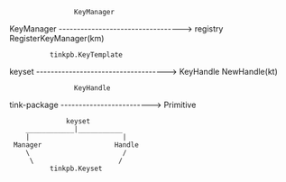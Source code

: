                     KeyManager
KeyManager ----------------------------------> registry
                RegisterKeyManager(km)



              tinkpb.KeyTemplate
keyset ------------------------------------> KeyHandle
                NewHandle(kt)



                    KeyHandle
tink-package -------------------------> Primitive 



                  keyset
        ____________|___________
        |                       |
     Manager                  Handle
        \                       /
         \                     /
              tinkpb.Keyset